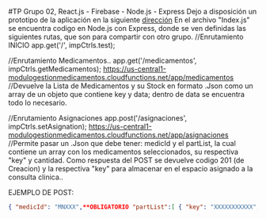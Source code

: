 #TP Grupo 02, React.js - Firebase - Node.js - Express
Dejo a disposición un prototipo de la aplicación en la siguiente [dirección](https://modulogestionmedicamentos.firebaseapp.com) En el archivo "Index.js" se encuentra codigo en Node.js con Express, donde se ven definidas las siguientes rutas, que son para compartir con otro grupo. //Enrutamiento INICIO app.get('/', impCtrls.test);

//Enrutamiento Medicamentos.. app.get('/medicamentos', impCtrls.getMedicamentos); https://us-central1-modulogestionmedicamentos.cloudfunctions.net/app/medicamentos //Devuelve la Lista de Medicamentos y su Stock en formato .Json como un array de un objeto que contiene key y data; dentro de data se encuentra todo lo necesario.

//Enrutamiento Asignaciones app.post('/asignaciones', impCtrls.setAsignation); https://us-central1-modulogestionmedicamentos.cloudfunctions.net/app/asignaciones //Permite pasar un .Json que debe tener: medicId y el partList, la cual contiene un array con los medicamentos seleccionados, su respectiva "key" y cantidad. Como respuesta del POST se devuelve codigo 201 (de Creacion) y la respectiva "key" para almacenar en el espacio asignado a la consulta clinica..

EJEMPLO DE POST: 
```json
{ "medicId": "MNXXX",**OBLIGATORIO "partList":[ { "key": "XXXXXXXXXXX",**OBLIGATORIO "cantidad": "XX",**OBLIGATORIO "codigo": "XXXXXX" }, { "key": "XXXXXXXXXXX",**OBLIGATORIO "cantidad": "XX",**OBLIGATORIO "codigo": "XXXXXX" }, { "key": "XXXXXXXXXXX",**OBLIGATORIO "cantidad": "XX",**OBLIGATORIO "codigo": "XXXXXX" } ] }
```
